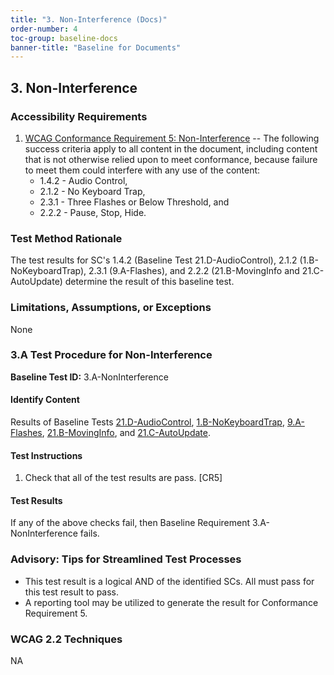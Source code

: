 ```yaml
---
title: "3. Non-Interference (Docs)"
order-number: 4
toc-group: baseline-docs
banner-title: "Baseline for Documents"
---
```


## 3. Non-Interference

### Accessibility Requirements

1.  [WCAG Conformance Requirement 5: Non-Interference](https://www.w3.org/WAI/WCAG22/Understanding/conformance#conf-req5) -- The following success criteria apply to all content in the document, including content that is not otherwise relied upon to meet conformance, because failure to meet them could interfere with any use of the content:
    -   1.4.2 - Audio Control,
    -   2.1.2 - No Keyboard Trap,
    -   2.3.1 - Three Flashes or Below Threshold, and
    -   2.2.2 - Pause, Stop, Hide.

### Test Method Rationale

The test results for SC's 1.4.2 (Baseline Test 21.D-AudioControl), 2.1.2 (1.B-NoKeyboardTrap), 2.3.1 (9.A-Flashes), and 2.2.2 (21.B-MovingInfo and 21.C-AutoUpdate) determine the result of this baseline test.

### Limitations, Assumptions, or Exceptions

None

### 3.A Test Procedure for Non-Interference

**Baseline Test ID:** 3.A-NonInterference

#### Identify Content

<p id="d3aIC">Results of Baseline Tests <a href="{{site.baseurl}}/document-baselines/21TimedEventsDocs/#21d-test-procedure-for-audio-control">21.D-AudioControl</a>, <a href="{{site.baseurl}}/document-baselines/01KeyboardDocs/#1b-test-procedure-for-no-keyboard-trap">1.B-NoKeyboardTrap</a>, <a href="{{site.baseurl}}/document-baselines/09FlashingDocs/#9a-test-procedure-for-three-flashes-or-below-threshold">9.A-Flashes</a>, <a href="{{site.baseurl}}/document-baselines/21TimedEventsDocs/#21b-test-procedure-for-moving-information">21.B-MovingInfo</a>, and <a href="{{site.baseurl}}/document-baselines/21TimedEventsDocs/#21c-test-procedure-for-auto-updating-information">21.C-AutoUpdate</a>.</p>

#### Test Instructions

<ol id="d3aTI">
    <li id="d3aTI-1">Check that all of the test results are pass. [CR5]</li>
</ol>

#### Test Results

<p id="d3aTR">If any of the above checks fail, then Baseline Requirement 3.A-NonInterference fails.</p>

### Advisory: Tips for Streamlined Test Processes

-   This test result is a logical AND of the identified SCs. All must pass for this test result to pass.
-   A reporting tool may be utilized to generate the result for Conformance Requirement 5.

### WCAG 2.2 Techniques

NA
